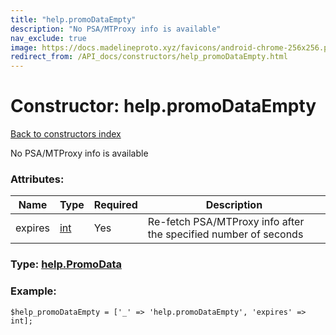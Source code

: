 ```yaml
---
title: "help.promoDataEmpty"
description: "No PSA/MTProxy info is available"
nav_exclude: true
image: https://docs.madelineproto.xyz/favicons/android-chrome-256x256.png
redirect_from: /API_docs/constructors/help_promoDataEmpty.html
---
```

# Constructor: help.promoDataEmpty  
[Back to constructors index](/API_docs/constructors/index.html)



No PSA/MTProxy info is available

### Attributes:

| Name     |    Type       | Required | Description |
|----------|---------------|----------|-------------|
|expires|[int](/API_docs/types/int.html) | Yes|Re-fetch PSA/MTProxy info after the specified number of seconds|



### Type: [help.PromoData](/API_docs/types/help.PromoData.html)


### Example:

```
$help_promoDataEmpty = ['_' => 'help.promoDataEmpty', 'expires' => int];
```  
